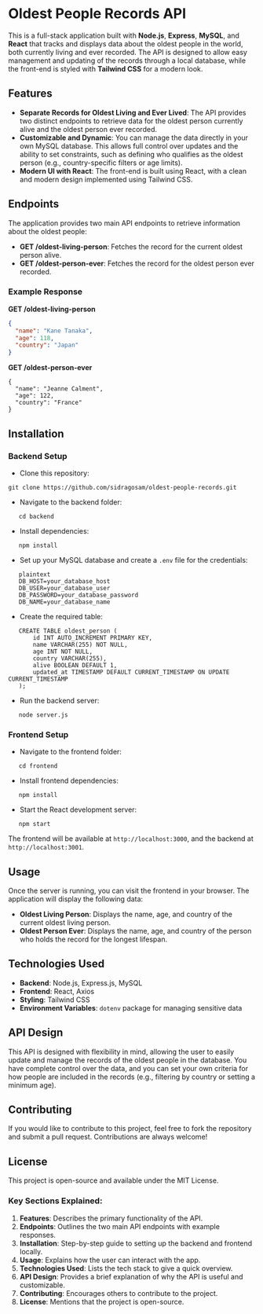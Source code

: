# Oldest People Records API

This is a full-stack application built with **Node.js**, **Express**, **MySQL**, and **React** that tracks and displays data about the oldest people in the world, both currently living and ever recorded. The API is designed to allow easy management and updating of the records through a local database, while the front-end is styled with **Tailwind CSS** for a modern look.

## Features

- **Separate Records for Oldest Living and Ever Lived**: The API provides two distinct endpoints to retrieve data for the oldest person currently alive and the oldest person ever recorded.
- **Customizable and Dynamic**: You can manage the data directly in your own MySQL database. This allows full control over updates and the ability to set constraints, such as defining who qualifies as the oldest person (e.g., country-specific filters or age limits).
- **Modern UI with React**: The front-end is built using React, with a clean and modern design implemented using Tailwind CSS.

## Endpoints

The application provides two main API endpoints to retrieve information about the oldest people:

- **GET /oldest-living-person**: Fetches the record for the current oldest person alive.
- **GET /oldest-person-ever**: Fetches the record for the oldest person ever recorded.

### Example Response

**GET /oldest-living-person**

```json
{
  "name": "Kane Tanaka",
  "age": 118,
  "country": "Japan"
}
```

**GET /oldest-person-ever**

```
{
  "name": "Jeanne Calment",
  "age": 122,
  "country": "France"
}
```

## Installation

### Backend Setup

- Clone this repository:

```
git clone https://github.com/sidragosam/oldest-people-records.git
```

- Navigate to the backend folder:

```
   cd backend
```

- Install dependencies:

```
   npm install
```

- Set up your MySQL database and create a `.env` file for the credentials:

```
   plaintext
   DB_HOST=your_database_host
   DB_USER=your_database_user
   DB_PASSWORD=your_database_password
   DB_NAME=your_database_name
```

- Create the required table:

```
   CREATE TABLE oldest_person (
       id INT AUTO_INCREMENT PRIMARY KEY,
       name VARCHAR(255) NOT NULL,
       age INT NOT NULL,
       country VARCHAR(255),
       alive BOOLEAN DEFAULT 1,
       updated_at TIMESTAMP DEFAULT CURRENT_TIMESTAMP ON UPDATE CURRENT_TIMESTAMP
   );
```

- Run the backend server:

```
   node server.js
```

### Frontend Setup

- Navigate to the frontend folder:

```
   cd frontend
```

- Install frontend dependencies:

```
   npm install
```

- Start the React development server:

```
   npm start
```

The frontend will be available at `http://localhost:3000`, and the backend at `http://localhost:3001`.

## Usage

Once the server is running, you can visit the frontend in your browser. The application will display the following data:

- **Oldest Living Person**: Displays the name, age, and country of the current oldest living person.
- **Oldest Person Ever**: Displays the name, age, and country of the person who holds the record for the longest lifespan.

## Technologies Used

- **Backend**: Node.js, Express.js, MySQL
- **Frontend**: React, Axios
- **Styling**: Tailwind CSS
- **Environment Variables**: `dotenv` package for managing sensitive data

## API Design

This API is designed with flexibility in mind, allowing the user to easily update and manage the records of the oldest people in the database. You have complete control over the data, and you can set your own criteria for how people are included in the records (e.g., filtering by country or setting a minimum age).

## Contributing

If you would like to contribute to this project, feel free to fork the repository and submit a pull request. Contributions are always welcome!

## License

This project is open-source and available under the MIT License.

### Key Sections Explained:

1. **Features**: Describes the primary functionality of the API.
2. **Endpoints**: Outlines the two main API endpoints with example responses.
3. **Installation**: Step-by-step guide to setting up the backend and frontend locally.
4. **Usage**: Explains how the user can interact with the app.
5. **Technologies Used**: Lists the tech stack to give a quick overview.
6. **API Design**: Provides a brief explanation of why the API is useful and customizable.
7. **Contributing**: Encourages others to contribute to the project.
8. **License**: Mentions that the project is open-source.
